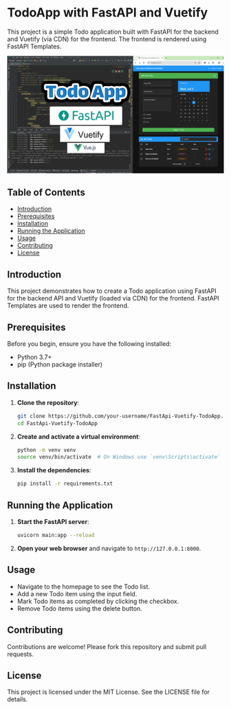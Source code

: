 # TodoApp with FastAPI and Vuetify


This project is a simple Todo application built with FastAPI for the backend and Vuetify (via CDN) for the frontend. The frontend is rendered using FastAPI Templates.

<img src="https://github.com/Mohammadshekari/FastApi-Vuetify-TodoApp/blob/main/screenshots/todo.jpg?raw=true" width="800">

## Table of Contents

- [Introduction](#introduction)
- [Prerequisites](#prerequisites)
- [Installation](#installation)
- [Running the Application](#running-the-application)
- [Usage](#usage)
- [Contributing](#contributing)
- [License](#license)

## Introduction

This project demonstrates how to create a Todo application using FastAPI for the backend API and Vuetify (loaded via CDN) for the frontend. FastAPI Templates are used to render the frontend.

## Prerequisites

Before you begin, ensure you have the following installed:

- Python 3.7+
- pip (Python package installer)

## Installation

1. **Clone the repository**:
    ```bash
    git clone https://github.com/your-username/FastApi-Vuetify-TodoApp.git
    cd FastApi-Vuetify-TodoApp
    ```

2. **Create and activate a virtual environment**:
    ```bash
    python -m venv venv
    source venv/bin/activate  # On Windows use `venv\Scripts\activate`
    ```

3. **Install the dependencies**:
    ```bash
    pip install -r requirements.txt
    ```

## Running the Application

1. **Start the FastAPI server**:
    ```bash
    uvicorn main:app --reload
    ```

2. **Open your web browser** and navigate to `http://127.0.0.1:8000`.

## Usage

- Navigate to the homepage to see the Todo list.
- Add a new Todo item using the input field.
- Mark Todo items as completed by clicking the checkbox.
- Remove Todo items using the delete button.

## Contributing

Contributions are welcome! Please fork this repository and submit pull requests.

## License

This project is licensed under the MIT License. See the LICENSE file for details.


